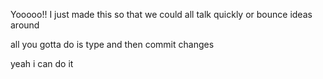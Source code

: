 Yooooo!! I just made this so that we could all talk quickly or bounce ideas around

all you gotta do is type and then commit changes 

yeah i can do it
